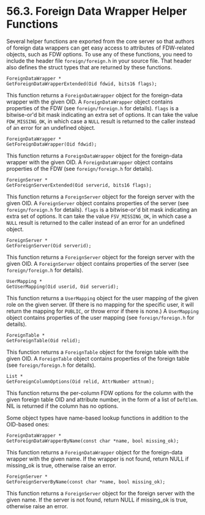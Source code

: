 # 56.3. Foreign Data Wrapper Helper Functions

Several helper functions are exported from the core server so that authors of foreign data wrappers can get easy access to attributes of FDW-related objects, such as FDW options. To use any of these functions, you need to include the header file `foreign/foreign.h` in your source file. That header also defines the struct types that are returned by these functions.

```text
ForeignDataWrapper *
GetForeignDataWrapperExtended(Oid fdwid, bits16 flags);
```

This function returns a `ForeignDataWrapper` object for the foreign-data wrapper with the given OID. A `ForeignDataWrapper` object contains properties of the FDW \(see `foreign/foreign.h` for details\). `flags` is a bitwise-or'd bit mask indicating an extra set of options. It can take the value `FDW_MISSING_OK`, in which case a `NULL` result is returned to the caller instead of an error for an undefined object.

```text
ForeignDataWrapper *
GetForeignDataWrapper(Oid fdwid);
```

This function returns a `ForeignDataWrapper` object for the foreign-data wrapper with the given OID. A `ForeignDataWrapper` object contains properties of the FDW \(see `foreign/foreign.h` for details\).

```text
ForeignServer *
GetForeignServerExtended(Oid serverid, bits16 flags);
```

This function returns a `ForeignServer` object for the foreign server with the given OID. A `ForeignServer` object contains properties of the server \(see `foreign/foreign.h` for details\). `flags` is a bitwise-or'd bit mask indicating an extra set of options. It can take the value `FSV_MISSING_OK`, in which case a `NULL` result is returned to the caller instead of an error for an undefined object.

```text
ForeignServer *
GetForeignServer(Oid serverid);
```

This function returns a `ForeignServer` object for the foreign server with the given OID. A `ForeignServer` object contains properties of the server \(see `foreign/foreign.h` for details\).

```text
UserMapping *
GetUserMapping(Oid userid, Oid serverid);
```

This function returns a `UserMapping` object for the user mapping of the given role on the given server. \(If there is no mapping for the specific user, it will return the mapping for `PUBLIC`, or throw error if there is none.\) A `UserMapping` object contains properties of the user mapping \(see `foreign/foreign.h` for details\).

```text
ForeignTable *
GetForeignTable(Oid relid);
```

This function returns a `ForeignTable` object for the foreign table with the given OID. A `ForeignTable` object contains properties of the foreign table \(see `foreign/foreign.h` for details\).

```text
List *
GetForeignColumnOptions(Oid relid, AttrNumber attnum);
```

This function returns the per-column FDW options for the column with the given foreign table OID and attribute number, in the form of a list of `DefElem`. NIL is returned if the column has no options.

Some object types have name-based lookup functions in addition to the OID-based ones:

```text
ForeignDataWrapper *
GetForeignDataWrapperByName(const char *name, bool missing_ok);
```

This function returns a `ForeignDataWrapper` object for the foreign-data wrapper with the given name. If the wrapper is not found, return NULL if missing\_ok is true, otherwise raise an error.

```text
ForeignServer *
GetForeignServerByName(const char *name, bool missing_ok);
```

This function returns a `ForeignServer` object for the foreign server with the given name. If the server is not found, return NULL if missing\_ok is true, otherwise raise an error.

